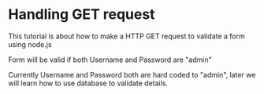 # Handling GET request
This tutorial is about how to make a HTTP GET request to validate a form using node.js

Form will be valid if both Username and Password are "admin"

Currently Username and Password both are hard coded to "admin", later we will learn how to use database to validate details.
